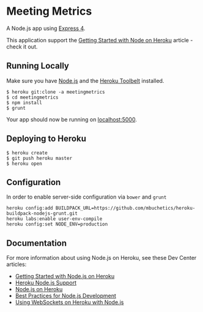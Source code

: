 # Meeting Metrics

A Node.js app using [Express 4](http://expressjs.com/).

This application support the [Getting Started with Node on Heroku](https://devcenter.heroku.com/articles/getting-started-with-nodejs) article - check it out.

## Running Locally

Make sure you have [Node.js](http://nodejs.org/) and the [Heroku Toolbelt](https://toolbelt.heroku.com/) installed.

    $ heroku git:clone -a meetingmetrics
    $ cd meetingmetrics
    $ npm install
    $ grunt

Your app should now be running on [localhost:5000](http://localhost:5000/).

## Deploying to Heroku

    $ heroku create
    $ git push heroku master
    $ heroku open

## Configuration

In order to enable server-side configuration via `bower` and `grunt`

    heroku config:add BUILDPACK_URL=https://github.com/mbuchetics/heroku-buildpack-nodejs-grunt.git
    heroku labs:enable user-env-compile
    heroku config:set NODE_ENV=production

## Documentation

For more information about using Node.js on Heroku, see these Dev Center articles:

- [Getting Started with Node.js on Heroku](https://devcenter.heroku.com/articles/getting-started-with-nodejs)
- [Heroku Node.js Support](https://devcenter.heroku.com/articles/nodejs-support)
- [Node.js on Heroku](https://devcenter.heroku.com/categories/nodejs)
- [Best Practices for Node.js Development](https://devcenter.heroku.com/articles/node-best-practices)
- [Using WebSockets on Heroku with Node.js](https://devcenter.heroku.com/articles/node-websockets)
